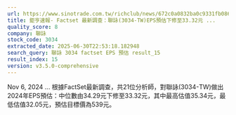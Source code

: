 ```yaml
---
url: https://www.sinotrade.com.tw/richclub/news/672c0a0832ba0c9331fb086a
title: 鉅亨速報- Factset 最新調查：聯詠(3034-TW)EPS預估下修至33.32元 ...
quality_score: 8
company: 聯詠
stock_code: 3034
extracted_date: 2025-06-30T22:53:18.182948
search_query: 聯詠 3034 factset EPS 預估 result_15
result_index: 15
version: v3.5.0-comprehensive
---
```


Nov 6, 2024 ... 根據FactSet最新調查，共21位分析師，對聯詠(3034-TW)做出2024年EPS預估：中位數由34.29元下修至33.32元，其中最高估值35.34元，最低估值32.05元，預估目標價為539元。